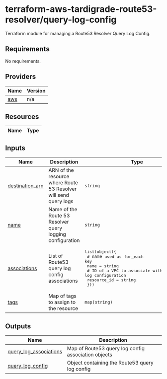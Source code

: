 # terraform-aws-tardigrade-route53-resolver/query-log-config

Terraform module for managing a Route53 Resolver Query Log Config.

<!-- BEGIN TFDOCS -->
## Requirements

No requirements.

## Providers

| Name | Version |
|------|---------|
| <a name="provider_aws"></a> [aws](#provider\_aws) | n/a |

## Resources

| Name | Type |
|------|------|

## Inputs

| Name | Description | Type | Default | Required |
|------|-------------|------|---------|:--------:|
| <a name="input_destination_arn"></a> [destination\_arn](#input\_destination\_arn) | ARN of the resource where Route 53 Resolver will send query logs | `string` | n/a | yes |
| <a name="input_name"></a> [name](#input\_name) | Name of the Route 53 Resolver query logging configuration | `string` | n/a | yes |
| <a name="input_associations"></a> [associations](#input\_associations) | List of Route53 query log config associations | <pre>list(object({<br/>    # `name` used as for_each key<br/>    name = string<br/>    # ID of a VPC to associate with this query log configuration<br/>    resource_id = string<br/>  }))</pre> | `[]` | no |
| <a name="input_tags"></a> [tags](#input\_tags) | Map of tags to assign to the resource | `map(string)` | `{}` | no |

## Outputs

| Name | Description |
|------|-------------|
| <a name="output_query_log_associations"></a> [query\_log\_associations](#output\_query\_log\_associations) | Map of Route53 query log config association objects |
| <a name="output_query_log_config"></a> [query\_log\_config](#output\_query\_log\_config) | Object containing the Route53 query log config |

<!-- END TFDOCS -->
